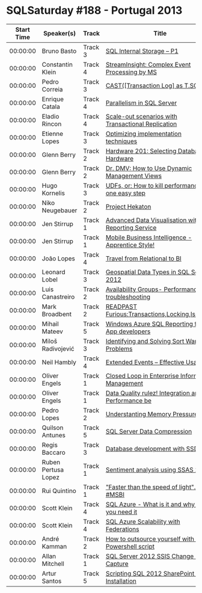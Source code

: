 # SQLSaturday #188 - Portugal 2013
Start Time|Speaker(s)|Track|Title
---|---|---|---
00:00:00|Bruno Basto|Track 3|[SQL Internal Storage – P1 ](10992.md)
00:00:00|Constantin Klein|Track 4|[StreamInsight: Complex Event Processing by MS](11792.md)
00:00:00|Pedro Correia|Track 3|[CAST([Transaction Log] as T.SQL) ](11826.md)
00:00:00|Enrique Catala|Track 4|[Parallelism in SQL Server](13644.md)
00:00:00|Eladio Rincon|Track 4|[Scale-out scenarios with Transactional Replication](13952.md)
00:00:00|Etienne Lopes|Track 3|[Optimizing implementation techniques](13973.md)
00:00:00|Glenn Berry|Track 2|[Hardware 201: Selecting Database Hardware](14677.md)
00:00:00|Glenn Berry|Track 2|[Dr. DMV: How to Use Dynamic Management Views](14678.md)
00:00:00|Hugo Kornelis|Track 3|[UDFs, or: How to kill performance in one easy step](15055.md)
00:00:00|Niko Neugebauer|Track 2|[Project Hekaton](15391.md)
00:00:00|Jen Stirrup|Track 1|[Advanced Data Visualisation with Reporting Service](16565.md)
00:00:00|Jen Stirrup|Track 1|[Mobile Business Intelligence - Apprentice Style!](16567.md)
00:00:00|João Lopes|Track 4|[Travel from Relational to BI](17076.md)
00:00:00|Leonard Lobel|Track 3|[Geospatial Data Types in SQL Server 2012](19026.md)
00:00:00|Luis Canastreiro|Track 2|[Availability Groups- Performance e troubleshooting](19296.md)
00:00:00|Mark Broadbent|Track 2|[READPAST  Furious:Transactions,Locking,Isolation](19549.md)
00:00:00|Mihail Mateev|Track 5|[Windows Azure SQL Reporting for App developers](20263.md)
00:00:00|Miloš Radivojević|Track 3|[Identifying and Solving Sort Warning Problems](20746.md)
00:00:00|Neil Hambly|Track 4|[Extended Events – Effective Usage](21335.md)
00:00:00|Oliver Engels|Track 1|[Closed Loop in Enterprise Information Management](21528.md)
00:00:00|Oliver Engels|Track 1|[Data Quality rulez! Integration and Performance be](21531.md)
00:00:00|Pedro Lopes|Track 2|[Understanting Memory Pressure](21914.md)
00:00:00|Quilson Antunes|Track 5|[SQL Server Data Compression](22412.md)
00:00:00|Regis Baccaro|Track 3|[Database development with SSDT](22811.md)
00:00:00|Ruben Pertusa Lopez|Track 1|[Sentiment analysis using SSAS 2012](23488.md)
00:00:00|Rui Quintino|Track 1|["Faster than the speed of light"... with #MSBI](23573.md)
00:00:00|Scott Klein|Track 4|[SQL Azure - What is it and why do you need it](24153.md)
00:00:00|Scott Klein|Track 4|[SQL Azure Scalability with Federations](24154.md)
00:00:00|André Kamman|Track 2|[How to outsource yourself with a Powershell script](34574.md)
00:00:00|Allan Mitchell|Track 1|[SQL Server 2012 SSIS Change Data Capture](9303.md)
00:00:00|Artur Santos|Track 5|[Scripting SQL 2012  SharePoint 2013 Installation ](9873.md)
